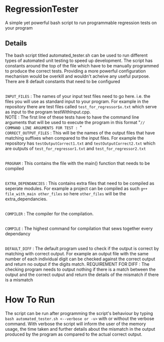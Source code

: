 # RegressionTester
A simple yet powerful bash script to run programmable regression tests on your program

## Details
The bash script</font> titled automated_tester.sh can be used to run different types of automated unit testing to speed up development. The script has constants around the top of the file which have to be manually programmed to produce the correct tests. Providing a more powerful configuration mechanism would be overkill and wouldn't acheive any useful purpose. There are 8 default constants that need to be configured

<br>`INPUT_FILES` : The names of your input test files need to go here. i.e. the files you will use as standard input to your program. For example in the repository there are test files called `test_for_regressor$x.txt`</FONT> which serve as input to the program testWithInput.cpp. <br>NOTE : The first line of these tests have to have the command line arguments that will be used to execute the program in this format "`// COMMAND LINE ARGUMENTS FOR TEST : `<the arguments here>"
<br>`CORRECT_OUTPUT_FILES` : This will be the names of the output files that have matching suffixes when compared to the input files. For example the repository has `testOutputCorrect1.txt` and `testOutputCorrect2.txt` which are outputs of `test_for_regressor1.txt` and `test_for_regressor2.txt`

<br>`PROGRAM` : This contains the file with the main() function that needs to be compiled

<br>`EXTRA_DEPENDANCIES` : This contains extra files that need to be compiled as seperate modules. For example a project can be compiled as such `g++ file_with_main other_files` so here `other_files` will be the extra_dependancies.

<br>`COMPILER` : The compiler for the compilation.

<br>`COMPILE` : The highest command for compilation that sews together every dependancy

<br>`DEFAULT_DIFF` : The default program used to check if the output is correct by matching with correct output. For example an output file with the same number of each individual digit can be checked against the correct output and return no output if the digits match. REQUIREMENT FOR DIFF : The checking program needs to output nothing if there is a match between the output and the correct output and return the details of the mismatch if there is a mismatch

# How To Run
The script can be run after programming the script's behaviour by typing 
  `bash automated_tester.sh <--verbose or -v>` 
with or without the verbose command. With verbose the script will inform the user of the memory usage, the time taken and further details about the mismatch in the output produced by the program as compared to the actual correct output.
  
